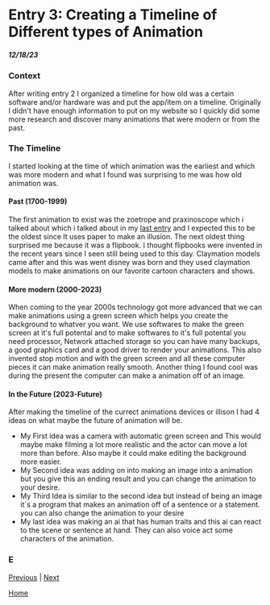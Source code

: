 # Entry 3: Creating a Timeline of Different types of Animation 
##### 12/18/23
### Context
After writing entry 2 I organized a timeline for how old was a certain software and/or hardware was and put the app/item on a timeline. Originally I didn't have enough information to put on my website so I quickly did some more research and discover many animations that were modern or from the past.
### The Timeline
I started looking at the time of which animation was the earliest and which was more modern and what I found was surprising to me was how old animation was. 
#### Past (1700-1999)
The first animation to exist was the zoetrope and praxinoscope which i talked about which i talked about in my [last entry](entry02.md) and I expected this to be the oldest since It uses paper to make an illusion. The next oldest thing surprised me because it was a flipbook. I thought flipbooks were invented in the recent years since I seen still being used to this day. Claymation models came after and this was went disney was born and they used claymation models to make animations on our favorite cartoon characters and shows. 
#### More modern (2000-2023)
When coming to the year 2000s technology got more advanced that we can make animations using a green screen which helps you create the background to whatver you want. We use softwares to make the green screen at it's full potental and to make softwares to it's full potental you need processor, Network attached storage so you can have many backups, a good graphics card and a good driver to render your animations. This also invented stop motion and with the green screen and all these computer pieces it can make animation really smooth. Another thing I found cool was during the present the computer can make a animation off of an image.    
#### In the Future (2023-Future)
After making the timeline of the currect animations devices or illison I had 4 ideas on what maybe the future of animation will be.
* My First idea was a camera with 
automatic green screen and This would maybe make filming a lot more realistic and the actor can move a lot more than before.
Also maybe it could make editing the background more easier.
* My Second idea was adding on into making an image into a animation but you give this an ending result and you can change the animation to your desire.
* My Third Idea is similar to the second idea but instead of being an image it´s a program that makes an animation off of a sentence or a statement. you can also change the animation to your desire
* My last idea was making an ai that has human traits and this ai can react to the scene or sentence at hand. They can also voice act some characters of the animation.
### E
        
[Previous](entry02.md) | [Next](entry04.md)    

[Home](../README.md)